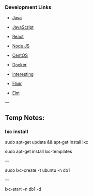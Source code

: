 ### Development Links

- [Java](/source/java.md)
- [JavaScript](/source/javascript.md)
- [React](/source/react.md)
- [Node JS](/source/nodejs.md)

- [CentOS](/source/centos.md)
- [Docker](/source/docker.md)

- [Interesting](/source/interesting.md)

- [Elixir](/source/elixir.md)
- [Elm](/source/elm.md)


--
## Temp Notes:
### lxc install

sudo apt-get update && apt-get install lxc

sudo apt-get install lxc-templates

--

sudo lxc-create -t ubuntu -n db1

--

lxc-start -n db1 -d
